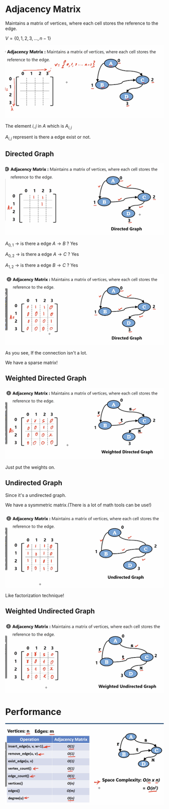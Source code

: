 # Adjacency Matrix

Maintains a matrix of vertices, where each cell stores the reference to the edge.

$V = \{0, 1, 2, 3, ..., n-1\}$

<img src='../asserts/243_1.png'></img>

The element $i, j$ in $A$ which is $A_{i, j}$

$A_{i, j}$ represent is there a edge exist or not.

## Directed Graph

<img src='../asserts/243_2.png'></img>

$A_{0, 1}$ -> is there a edge $A \rightarrow B$ ? Yes

$A_{0, 2}$ -> is there a edge $A \rightarrow C$ ? Yes

$A_{1, 2}$ -> is there a edge $B \rightarrow C$ ? Yes

<img src='../asserts/243_3.png'></img>

As you see, If the connection isn't a lot.

We have a sparse matrix!

## Weighted Directed Graph

<img src='../asserts/243_4.png'></img>

Just put the weights on.

## Undirected Graph

Since it's a undirected graph.

We have a sysmmetric matrix.(There is a lot of math tools can be use!)

<img src='../asserts/243_5.png'></img>

Like factorization technique!

## Weighted Undirected Graph

<img src='../asserts/243_6.png'></img>

# Performance

<img src='../asserts/243_7.png'></img>
